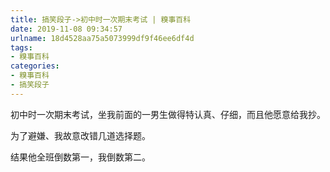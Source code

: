 ```yaml
---
title: 搞笑段子->初中时一次期末考试 | 糗事百科
date: 2019-11-08 09:34:57
urlname: 18d4528aa75a5073999df9f46ee6df4d
tags: 
- 糗事百科
categories:
- 糗事百科
- 搞笑段子
---
```

初中时一次期末考试，坐我前面的一男生做得特认真、仔细，而且他愿意给我抄。

为了避嫌、我故意改错几道选择题。

结果他全班倒数第一，我倒数第二。


